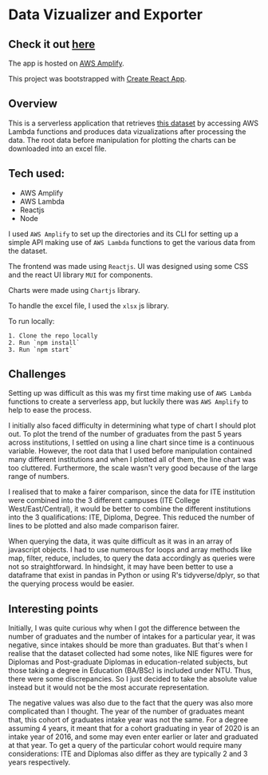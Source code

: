 # Data Vizualizer and Exporter

## Check it out [here](https://main.d5vi1ih95sfe3.amplifyapp.com)

The app is hosted on [AWS Amplify](https://docs.amplify.aws).

This project was bootstrapped with [Create React App](https://github.com/facebook/create-react-app).

## Overview
This is a serverless application that retrieves [this dataset](https://data.gov.sg/dataset/intake-enrolmentandgraduates-by-institutions?resource_id=be05b06d-1042-45de-a35b-5a5e04e7c704) by accessing AWS Lambda functions and produces data vizualizations after processing the data. The root data before manipulation for plotting the charts can be downloaded into an excel file. 

## Tech used:
- AWS Amplify
- AWS Lambda 
- Reactjs 
- Node

I used `AWS Amplify` to set up the directories and its CLI for setting up a simple API making use of `AWS Lambda` functions to get the various data from the dataset.

The frontend was made using `Reactjs`. UI was designed using some CSS and the react UI library `MUI` for components.

Charts were made using `Chartjs` library. 

To handle the excel file, I used the `xlsx` js library.

To run locally:
```
1. Clone the repo locally
2. Run `npm install`
3. Run `npm start`
```

## Challenges
Setting up was difficult as this was my first time making use of `AWS Lambda` functions to create a serverless app, but luckily there was `AWS Amplify` to help to ease the process. 

I initially also faced difficulty in determining what type of chart I should plot out. To plot the trend of the number of graduates from the past 5 years across institutions, I settled on using a line chart since time is a continuous variable. However, the root data that I used before manipulation contained many different institutions and when I plotted all of them, the line chart was too cluttered. Furthermore, the scale wasn't very good because of the large range of numbers.

I realised that to make a fairer comparison, since the data for ITE institution were combined into the 3 different campuses (ITE College West/East/Central), it would be better to combine the different institutions into the 3 qualifications: ITE, Diploma, Degree. This reduced the number of lines to be plotted and also made comparison fairer.

When querying the data, it was quite difficult as it was in an array of javascript objects. I had to use numerous for loops and array methods like map, filter, reduce, includes, to query the data accordingly as queries were not so straightforward. In hindsight, it may have been better to use a dataframe that exist in pandas in Python or using R's tidyverse/dplyr, so that the querying process would be easier.

## Interesting points

Initially, I was quite curious why when I got the difference between the number of graduates and the number of intakes for a particular year, it was negative, since intakes should be more than graduates. But that's when I realise that the dataset collected had some notes, like NIE figures were for Diplomas and Post-graduate Diplomas in education-related subjects, but those taking a degree in Education (BA/BSc) is included under NTU. Thus, there were some discrepancies. So I just decided to take the absolute value instead but it would not be the most accurate representation.

The negative values was also due to the fact that the query was also more complicated than I thought. The year of the number of graduates meant that, this cohort of graduates intake year was not the same. For a degree assuming 4 years, it meant that for a cohort graduating in year of 2020 is an intake year of 2016, and some may even enter earlier or later and graduated at that year. To get a query of the particular cohort would require many considerations: ITE and Diplomas also differ as they are typically 2 and 3 years respectively.